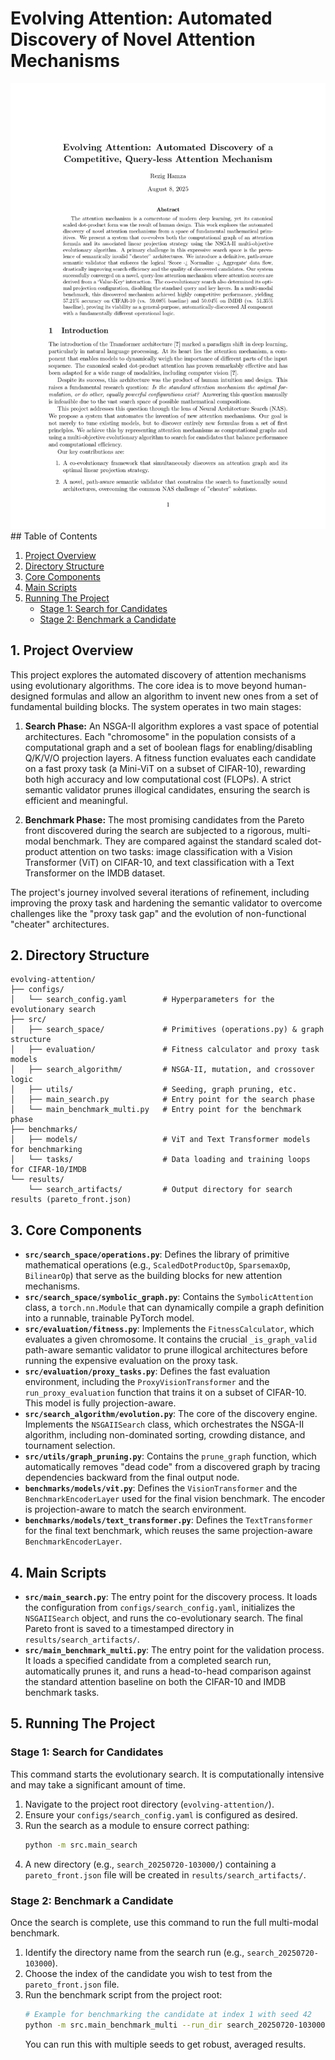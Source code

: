 # Evolving Attention: Automated Discovery of Novel Attention Mechanisms

<img src="docs/main_page-0001.jpg" alt="Project Overview" width="1000">## Table of Contents
1.  [Project Overview](#1-project-overview)
2.  [Directory Structure](#2-directory-structure)
3.  [Core Components](#3-core-components)
4.  [Main Scripts](#4-main-scripts)
5.  [Running The Project](#5-running-the-project)
    *   [Stage 1: Search for Candidates](#stage-1-search-for-candidates)
    *   [Stage 2: Benchmark a Candidate](#stage-2-benchmark-a-candidate)

## 1. Project Overview

This project explores the automated discovery of attention mechanisms using evolutionary algorithms. The core idea is to move beyond human-designed formulas and allow an algorithm to invent new ones from a set of fundamental building blocks. The system operates in two main stages:

1.  **Search Phase:** An NSGA-II algorithm explores a vast space of potential architectures. Each "chromosome" in the population consists of a computational graph and a set of boolean flags for enabling/disabling Q/K/V/O projection layers. A fitness function evaluates each candidate on a fast proxy task (a Mini-ViT on a subset of CIFAR-10), rewarding both high accuracy and low computational cost (FLOPs). A strict semantic validator prunes illogical candidates, ensuring the search is efficient and meaningful.

2.  **Benchmark Phase:** The most promising candidates from the Pareto front discovered during the search are subjected to a rigorous, multi-modal benchmark. They are compared against the standard scaled dot-product attention on two tasks: image classification with a Vision Transformer (ViT) on CIFAR-10, and text classification with a Text Transformer on the IMDB dataset.

The project's journey involved several iterations of refinement, including improving the proxy task and hardening the semantic validator to overcome challenges like the "proxy task gap" and the evolution of non-functional "cheater" architectures.

## 2. Directory Structure
```plaintext
evolving-attention/
├── configs/
│   └── search_config.yaml        # Hyperparameters for the evolutionary search
├── src/
│   ├── search_space/             # Primitives (operations.py) & graph structure
│   ├── evaluation/               # Fitness calculator and proxy task models
│   ├── search_algorithm/         # NSGA-II, mutation, and crossover logic
│   ├── utils/                    # Seeding, graph pruning, etc.
│   ├── main_search.py            # Entry point for the search phase
│   └── main_benchmark_multi.py   # Entry point for the benchmark phase
├── benchmarks/
│   ├── models/                   # ViT and Text Transformer models for benchmarking
│   └── tasks/                    # Data loading and training loops for CIFAR-10/IMDB
└── results/
    └── search_artifacts/         # Output directory for search results (pareto_front.json)
```

## 3. Core Components

*   **`src/search_space/operations.py`**: Defines the library of primitive mathematical operations (e.g., `ScaledDotProductOp`, `SparsemaxOp`, `BilinearOp`) that serve as the building blocks for new attention mechanisms.
*   **`src/search_space/symbolic_graph.py`**: Contains the `SymbolicAttention` class, a `torch.nn.Module` that can dynamically compile a graph definition into a runnable, trainable PyTorch model.
*   **`src/evaluation/fitness.py`**: Implements the `FitnessCalculator`, which evaluates a given chromosome. It contains the crucial `_is_graph_valid` path-aware semantic validator to prune illogical architectures before running the expensive evaluation on the proxy task.
*   **`src/evaluation/proxy_tasks.py`**: Defines the fast evaluation environment, including the `ProxyVisionTransformer` and the `run_proxy_evaluation` function that trains it on a subset of CIFAR-10. This model is fully projection-aware.
*   **`src/search_algorithm/evolution.py`**: The core of the discovery engine. Implements the `NSGAIISearch` class, which orchestrates the NSGA-II algorithm, including non-dominated sorting, crowding distance, and tournament selection.
*   **`src/utils/graph_pruning.py`**: Contains the `prune_graph` function, which automatically removes "dead code" from a discovered graph by tracing dependencies backward from the final output node.
*   **`benchmarks/models/vit.py`**: Defines the `VisionTransformer` and the `BenchmarkEncoderLayer` used for the final vision benchmark. The encoder is projection-aware to match the search environment.
*   **`benchmarks/models/text_transformer.py`**: Defines the `TextTransformer` for the final text benchmark, which reuses the same projection-aware `BenchmarkEncoderLayer`.

## 4. Main Scripts

*   **`src/main_search.py`**: The entry point for the discovery process. It loads the configuration from `configs/search_config.yaml`, initializes the `NSGAIISearch` object, and runs the co-evolutionary search. The final Pareto front is saved to a timestamped directory in `results/search_artifacts/`.
*   **`src/main_benchmark_multi.py`**: The entry point for the validation process. It loads a specified candidate from a completed search run, automatically prunes it, and runs a head-to-head comparison against the standard attention baseline on both the CIFAR-10 and IMDB benchmark tasks.

## 5. Running The Project

### Stage 1: Search for Candidates

This command starts the evolutionary search. It is computationally intensive and may take a significant amount of time.

1.  Navigate to the project root directory (`evolving-attention/`).
2.  Ensure your `configs/search_config.yaml` is configured as desired.
3.  Run the search as a module to ensure correct pathing:
    ```bash
    python -m src.main_search
    ```
4.  A new directory (e.g., `search_20250720-103000/`) containing a `pareto_front.json` file will be created in `results/search_artifacts/`.

### Stage 2: Benchmark a Candidate

Once the search is complete, use this command to run the full multi-modal benchmark.

1.  Identify the directory name from the search run (e.g., `search_20250720-103000`).
2.  Choose the index of the candidate you wish to test from the `pareto_front.json` file.
3.  Run the benchmark script from the project root:
    ```bash
    # Example for benchmarking the candidate at index 1 with seed 42
    python -m src.main_benchmark_multi --run_dir search_20250720-103000 --candidate_idx 1 --seed 42
    ```
    You can run this with multiple seeds to get robust, averaged results.